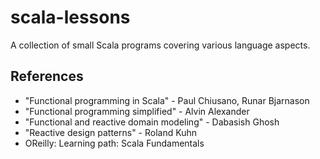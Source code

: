# scala-lessons
A collection of small Scala programs covering various language aspects.

## References
- "Functional programming in Scala" - Paul Chiusano, Runar Bjarnason
- "Functional programming simplified" - Alvin Alexander
- "Functional and reactive domain modeling" - Dabasish Ghosh
- "Reactive design patterns" - Roland Kuhn
- OReilly: Learning path: Scala Fundamentals
